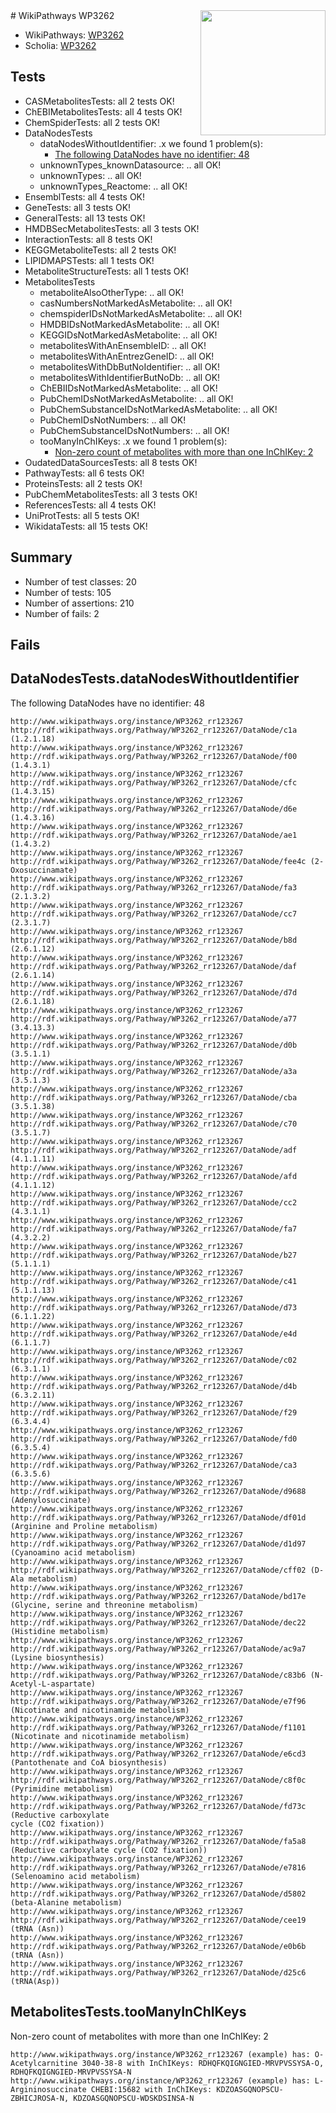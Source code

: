 <img style="float: right; width: 200px" src="https://upload.wikimedia.org/wikipedia/commons/thumb/8/83/Wplogo_with_text_500.png/640px-Wplogo_with_text_500.png" />
# WikiPathways WP3262

* WikiPathways: [WP3262](https://new.wikipathways.org/pathways/WP3262)
* Scholia: [WP3262](https://scholia.toolforge.org/wikipathways/WP3262)
## Tests
* CASMetabolitesTests: all 2 tests OK!
* ChEBIMetabolitesTests: all 4 tests OK!
* ChemSpiderTests: all 2 tests OK!
* DataNodesTests
    * dataNodesWithoutIdentifier: .x we found 1 problem(s):
        * [The following DataNodes have no identifier: 48](#8792c4f5)
    * unknownTypes_knownDatasource: .. all OK!
    * unknownTypes: .. all OK!
    * unknownTypes_Reactome: .. all OK!
* EnsemblTests: all 4 tests OK!
* GeneTests: all 3 tests OK!
* GeneralTests: all 13 tests OK!
* HMDBSecMetabolitesTests: all 3 tests OK!
* InteractionTests: all 8 tests OK!
* KEGGMetaboliteTests: all 2 tests OK!
* LIPIDMAPSTests: all 1 tests OK!
* MetaboliteStructureTests: all 1 tests OK!
* MetabolitesTests
    * metaboliteAlsoOtherType: .. all OK!
    * casNumbersNotMarkedAsMetabolite: .. all OK!
    * chemspiderIDsNotMarkedAsMetabolite: .. all OK!
    * HMDBIDsNotMarkedAsMetabolite: .. all OK!
    * KEGGIDsNotMarkedAsMetabolite: .. all OK!
    * metabolitesWithAnEnsembleID: .. all OK!
    * metabolitesWithAnEntrezGeneID: .. all OK!
    * metabolitesWithDbButNoIdentifier: .. all OK!
    * metabolitesWithIdentifierButNoDb: .. all OK!
    * ChEBIIDsNotMarkedAsMetabolite: .. all OK!
    * PubChemIDsNotMarkedAsMetabolite: .. all OK!
    * PubChemSubstanceIDsNotMarkedAsMetabolite: .. all OK!
    * PubChemIDsNotNumbers: .. all OK!
    * PubChemSubstanceIDsNotNumbers: .. all OK!
    * tooManyInChIKeys: .x we found 1 problem(s):
        * [Non-zero count of metabolites with more than one InChIKey: 2](#a4e4037f)
* OudatedDataSourcesTests: all 8 tests OK!
* PathwayTests: all 6 tests OK!
* ProteinsTests: all 2 tests OK!
* PubChemMetabolitesTests: all 3 tests OK!
* ReferencesTests: all 4 tests OK!
* UniProtTests: all 5 tests OK!
* WikidataTests: all 15 tests OK!


## Summary

* Number of test classes: 20
* Number of tests: 105
* Number of assertions: 210
* Number of fails: 2

## Fails

<a name="8792c4f5" />

## DataNodesTests.dataNodesWithoutIdentifier

The following DataNodes have no identifier: 48
```
http://www.wikipathways.org/instance/WP3262_rr123267 http://rdf.wikipathways.org/Pathway/WP3262_rr123267/DataNode/c1a (1.2.1.18)
http://www.wikipathways.org/instance/WP3262_rr123267 http://rdf.wikipathways.org/Pathway/WP3262_rr123267/DataNode/f00 (1.4.3.1)
http://www.wikipathways.org/instance/WP3262_rr123267 http://rdf.wikipathways.org/Pathway/WP3262_rr123267/DataNode/cfc (1.4.3.15)
http://www.wikipathways.org/instance/WP3262_rr123267 http://rdf.wikipathways.org/Pathway/WP3262_rr123267/DataNode/d6e (1.4.3.16)
http://www.wikipathways.org/instance/WP3262_rr123267 http://rdf.wikipathways.org/Pathway/WP3262_rr123267/DataNode/ae1 (1.4.3.2)
http://www.wikipathways.org/instance/WP3262_rr123267 http://rdf.wikipathways.org/Pathway/WP3262_rr123267/DataNode/fee4c (2-Oxosuccinamate)
http://www.wikipathways.org/instance/WP3262_rr123267 http://rdf.wikipathways.org/Pathway/WP3262_rr123267/DataNode/fa3 (2.1.3.2)
http://www.wikipathways.org/instance/WP3262_rr123267 http://rdf.wikipathways.org/Pathway/WP3262_rr123267/DataNode/cc7 (2.3.1.7)
http://www.wikipathways.org/instance/WP3262_rr123267 http://rdf.wikipathways.org/Pathway/WP3262_rr123267/DataNode/b8d (2.6.1.12)
http://www.wikipathways.org/instance/WP3262_rr123267 http://rdf.wikipathways.org/Pathway/WP3262_rr123267/DataNode/daf (2.6.1.14)
http://www.wikipathways.org/instance/WP3262_rr123267 http://rdf.wikipathways.org/Pathway/WP3262_rr123267/DataNode/d7d (2.6.1.18)
http://www.wikipathways.org/instance/WP3262_rr123267 http://rdf.wikipathways.org/Pathway/WP3262_rr123267/DataNode/a77 (3.4.13.3)
http://www.wikipathways.org/instance/WP3262_rr123267 http://rdf.wikipathways.org/Pathway/WP3262_rr123267/DataNode/d0b (3.5.1.1)
http://www.wikipathways.org/instance/WP3262_rr123267 http://rdf.wikipathways.org/Pathway/WP3262_rr123267/DataNode/a3a (3.5.1.3)
http://www.wikipathways.org/instance/WP3262_rr123267 http://rdf.wikipathways.org/Pathway/WP3262_rr123267/DataNode/cba (3.5.1.38)
http://www.wikipathways.org/instance/WP3262_rr123267 http://rdf.wikipathways.org/Pathway/WP3262_rr123267/DataNode/c70 (3.5.1.7)
http://www.wikipathways.org/instance/WP3262_rr123267 http://rdf.wikipathways.org/Pathway/WP3262_rr123267/DataNode/adf (4.1.1.11)
http://www.wikipathways.org/instance/WP3262_rr123267 http://rdf.wikipathways.org/Pathway/WP3262_rr123267/DataNode/afd (4.1.1.12)
http://www.wikipathways.org/instance/WP3262_rr123267 http://rdf.wikipathways.org/Pathway/WP3262_rr123267/DataNode/cc2 (4.3.1.1)
http://www.wikipathways.org/instance/WP3262_rr123267 http://rdf.wikipathways.org/Pathway/WP3262_rr123267/DataNode/fa7 (4.3.2.2)
http://www.wikipathways.org/instance/WP3262_rr123267 http://rdf.wikipathways.org/Pathway/WP3262_rr123267/DataNode/b27 (5.1.1.1)
http://www.wikipathways.org/instance/WP3262_rr123267 http://rdf.wikipathways.org/Pathway/WP3262_rr123267/DataNode/c41 (5.1.1.13)
http://www.wikipathways.org/instance/WP3262_rr123267 http://rdf.wikipathways.org/Pathway/WP3262_rr123267/DataNode/d73 (6.1.1.22)
http://www.wikipathways.org/instance/WP3262_rr123267 http://rdf.wikipathways.org/Pathway/WP3262_rr123267/DataNode/e4d (6.1.1.7)
http://www.wikipathways.org/instance/WP3262_rr123267 http://rdf.wikipathways.org/Pathway/WP3262_rr123267/DataNode/c02 (6.3.1.1)
http://www.wikipathways.org/instance/WP3262_rr123267 http://rdf.wikipathways.org/Pathway/WP3262_rr123267/DataNode/d4b (6.3.2.11)
http://www.wikipathways.org/instance/WP3262_rr123267 http://rdf.wikipathways.org/Pathway/WP3262_rr123267/DataNode/f29 (6.3.4.4)
http://www.wikipathways.org/instance/WP3262_rr123267 http://rdf.wikipathways.org/Pathway/WP3262_rr123267/DataNode/fd0 (6.3.5.4)
http://www.wikipathways.org/instance/WP3262_rr123267 http://rdf.wikipathways.org/Pathway/WP3262_rr123267/DataNode/ca3 (6.3.5.6)
http://www.wikipathways.org/instance/WP3262_rr123267 http://rdf.wikipathways.org/Pathway/WP3262_rr123267/DataNode/d9688 (Adenylosuccinate)
http://www.wikipathways.org/instance/WP3262_rr123267 http://rdf.wikipathways.org/Pathway/WP3262_rr123267/DataNode/df01d (Arginine and Proline metabolism)
http://www.wikipathways.org/instance/WP3262_rr123267 http://rdf.wikipathways.org/Pathway/WP3262_rr123267/DataNode/d1d97 (Cyanoamino acid metabolism)
http://www.wikipathways.org/instance/WP3262_rr123267 http://rdf.wikipathways.org/Pathway/WP3262_rr123267/DataNode/cff02 (D-Ala metabolism)
http://www.wikipathways.org/instance/WP3262_rr123267 http://rdf.wikipathways.org/Pathway/WP3262_rr123267/DataNode/bd17e (Glycine, serine and threonine metabolism)
http://www.wikipathways.org/instance/WP3262_rr123267 http://rdf.wikipathways.org/Pathway/WP3262_rr123267/DataNode/dec22 (Histidine metabolism)
http://www.wikipathways.org/instance/WP3262_rr123267 http://rdf.wikipathways.org/Pathway/WP3262_rr123267/DataNode/ac9a7 (Lysine biosynthesis)
http://www.wikipathways.org/instance/WP3262_rr123267 http://rdf.wikipathways.org/Pathway/WP3262_rr123267/DataNode/c83b6 (N-Acetyl-L-aspartate)
http://www.wikipathways.org/instance/WP3262_rr123267 http://rdf.wikipathways.org/Pathway/WP3262_rr123267/DataNode/e7f96 (Nicotinate and nicotinamide metabolism)
http://www.wikipathways.org/instance/WP3262_rr123267 http://rdf.wikipathways.org/Pathway/WP3262_rr123267/DataNode/f1101 (Nicotinate and nicotinamide metabolism)
http://www.wikipathways.org/instance/WP3262_rr123267 http://rdf.wikipathways.org/Pathway/WP3262_rr123267/DataNode/e6cd3 (Pantothenate and CoA biosynthesis)
http://www.wikipathways.org/instance/WP3262_rr123267 http://rdf.wikipathways.org/Pathway/WP3262_rr123267/DataNode/c8f0c (Pyrimidine metabolism)
http://www.wikipathways.org/instance/WP3262_rr123267 http://rdf.wikipathways.org/Pathway/WP3262_rr123267/DataNode/fd73c (Reductive carboxylate
cycle (CO2 fixation))
http://www.wikipathways.org/instance/WP3262_rr123267 http://rdf.wikipathways.org/Pathway/WP3262_rr123267/DataNode/fa5a8 (Reductive carboxylate cycle (CO2 fixation))
http://www.wikipathways.org/instance/WP3262_rr123267 http://rdf.wikipathways.org/Pathway/WP3262_rr123267/DataNode/e7816 (Selenoamino acid metabolism)
http://www.wikipathways.org/instance/WP3262_rr123267 http://rdf.wikipathways.org/Pathway/WP3262_rr123267/DataNode/d5802 (beta-Alanine metabolism)
http://www.wikipathways.org/instance/WP3262_rr123267 http://rdf.wikipathways.org/Pathway/WP3262_rr123267/DataNode/cee19 (tRNA (Asn))
http://www.wikipathways.org/instance/WP3262_rr123267 http://rdf.wikipathways.org/Pathway/WP3262_rr123267/DataNode/e0b6b (tRNA (Asn))
http://www.wikipathways.org/instance/WP3262_rr123267 http://rdf.wikipathways.org/Pathway/WP3262_rr123267/DataNode/d25c6 (tRNA(Asp))
```

<a name="a4e4037f" />

## MetabolitesTests.tooManyInChIKeys

Non-zero count of metabolites with more than one InChIKey: 2
```
http://www.wikipathways.org/instance/WP3262_rr123267 (example) has: O-Acetylcarnitine 3040-38-8 with InChIKeys: RDHQFKQIGNGIED-MRVPVSSYSA-O, RDHQFKQIGNGIED-MRVPVSSYSA-N
http://www.wikipathways.org/instance/WP3262_rr123267 (example) has: L-Argininosuccinate CHEBI:15682 with InChIKeys: KDZOASGQNOPSCU-ZBHICJROSA-N, KDZOASGQNOPSCU-WDSKDSINSA-N
```

